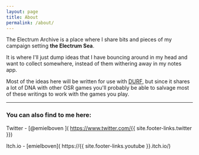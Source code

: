 ```yaml
---
layout: page
title: About
permalink: /about/
---
```


The Electrum Archive is a place where I share bits and pieces of my campaign setting **the Electrum Sea**. 

It is where I'll just dump ideas that I have bouncing around in my head and want to collect somewhere, instead of them withering away in my notes app.

Most of the ideas here will be written for use with [DURF](https://emielboven.itch.io/durf), but since it shares a lot of DNA with other OSR games you'll probably be able to salvage most of these writings to work with the games you play.

---

### You can also find to me here:

Twitter - [@emielboven ]( https://www.twitter.com/{{ site.footer-links.twitter }})

Itch.io - [emielboven]( https://{{ site.footer-links.youtube }}.itch.io/)
